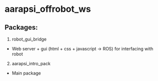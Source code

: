 # aarapsi_offrobot_ws

## Packages:
1. robot_gui_bridge
  - Web server + gui (html + css + javascript -> ROS) for interfacing with robot
2. aarapsi_intro_pack
  - Main package

